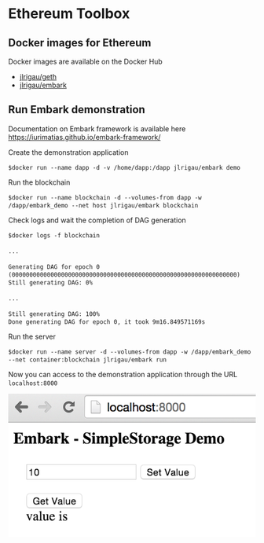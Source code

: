 # Ethereum Toolbox

## Docker images for Ethereum

Docker images are available on the Docker Hub

* [jlrigau/geth](https://registry.hub.docker.com/u/jlrigau/geth/)
* [jlrigau/embark](https://registry.hub.docker.com/u/jlrigau/embark/)

## Run Embark demonstration

Documentation on Embark framework is available here https://iurimatias.github.io/embark-framework/

Create the demonstration application

```shell
$docker run --name dapp -d -v /home/dapp:/dapp jlrigau/embark demo
```

Run the blockchain

```shell
$docker run --name blockchain -d --volumes-from dapp -w /dapp/embark_demo --net host jlrigau/embark blockchain
```

Check logs and wait the completion of DAG generation

```shell
$docker logs -f blockchain

...

Generating DAG for epoch 0 (0000000000000000000000000000000000000000000000000000000000000000)
Still generating DAG: 0%

...

Still generating DAG: 100%
Done generating DAG for epoch 0, it took 9m16.849571169s
```

Run the server

```shell
$docker run --name server -d --volumes-from dapp -w /dapp/embark_demo --net container:blockchain jlrigau/embark run
```

Now you can access to the demonstration application through the URL ```localhost:8000```

![Embark Demo Screenshot](embark_demo.png)
